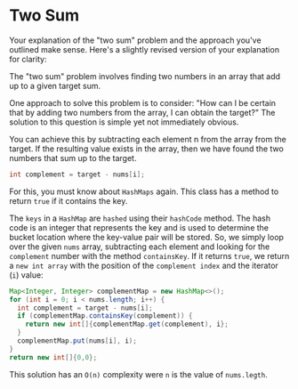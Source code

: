 # Two Sum


Your explanation of the "two sum" problem and the approach you've outlined make sense. Here's a slightly revised version of your explanation for clarity:

The "two sum" problem involves finding two numbers in an array that add up to a given target sum.

One approach to solve this problem is to consider: "How can I be certain that by adding two numbers from the array, I can obtain the target?" The solution to this question is simple yet not immediately obvious.

You can achieve this by subtracting each element n from the array from the target. If the resulting value exists in the array, then we have found the two numbers that sum up to the target.


```Java
int complement = target - nums[i]; 
```

For this, you must know about `HashMaps` again. This class has a method to return `true` if it contains the key.

The `keys` in a `HashMap` are `hashed` using their `hashCode` method. The hash code is an integer that represents the key and is used to determine the bucket location where the key-value pair will be stored. So, we simply loop over the given `nums` array, subtracting each element and looking for the `complement` number with the method `containsKey`. If it returns `true`, we return a `new int array` with the position of the `complement index` and the iterator (`i`) value:

```Java
Map<Integer, Integer> complementMap = new HashMap<>();
for (int i = 0; i < nums.length; i++) {
  int complement = target - nums[i];
  if (complementMap.containsKey(complement)) {
    return new int[]{complementMap.get(complement), i};
  }
  complementMap.put(nums[i], i);
}
return new int[]{0,0};
```
This solution has an `O(n)` complexity were `n` is the value of `nums.legth`. 
